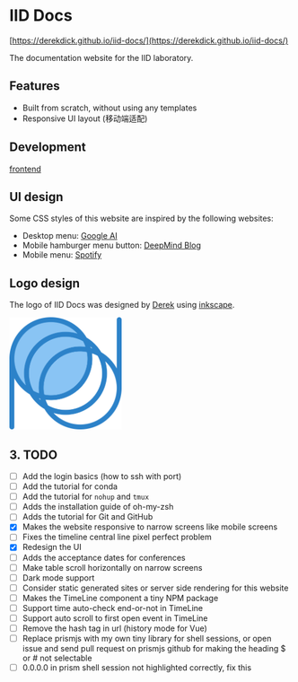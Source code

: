 # IID Docs

[https://derekdick.github.io/iid-docs/](https://derekdick.github.io/iid-docs/)

The documentation website for the IID laboratory.

## Features

- Built from scratch, without using any templates
- Responsive UI layout (移动端适配)

## Development

[frontend](frontend)

## UI design

Some CSS styles of this website are inspired by the following websites:
- Desktop menu: [Google AI](https://ai.google/)
- Mobile hamburger menu button: [DeepMind Blog](https://deepmind.com/blog)
- Mobile menu: [Spotify](https://www.spotify.com/us/)

## Logo design

The logo of IID Docs was designed by [Derek](https://github.com/DerekDick) using [inkscape](https://inkscape.org/).

<img src="./logo/iid2019_logo.png" width="200" alt="IID Docs Logo" />

## 3. TODO

- [ ] Add the login basics (how to ssh with port)
- [ ] Add the tutorial for conda
- [ ] Add the tutorial for `nohup` and `tmux`
- [ ] Adds the installation guide of oh-my-zsh
- [ ] Adds the tutorial for Git and GitHub
- [x] Makes the website responsive to narrow screens like mobile screens
- [ ] Fixes the timeline central line pixel perfect problem
- [x] Redesign the UI
- [ ] Adds the acceptance dates for conferences
- [ ] Make table scroll horizontally on narrow screens
- [ ] Dark mode support
- [ ] Consider static generated sites or server side rendering for this website
- [ ] Makes the TimeLine component a tiny NPM package
- [ ] Support time auto-check end-or-not in TimeLine
- [ ] Support auto scroll to first open event in TimeLine
- [ ] Remove the hash tag in url (history mode for Vue)
- [ ] Replace prismjs with my own tiny library for shell sessions, or open issue and send pull request on prismjs github for making the heading $ or # not selectable
- [ ] 0.0.0.0 in prism shell session not highlighted correctly, fix this
